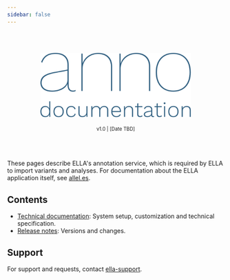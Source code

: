 ```yaml
---
sidebar: false
---
```


<div style="text-align: center;padding-bottom: 50px;">
	<div style="padding-top: 50px;">
		<img width="350px;" src="./anno-docs_blue.svg">
	</div>
	<br>
	<div style="font-size: 80%;">v1.0 | [Date TBD]</div>
</div>

These pages describe ELLA's annotation service, which is required by ELLA to import variants and analyses. For documentation about the ELLA application itself, see [allel.es](http://allel.es).

## Contents

- [Technical documentation](/technical/): System setup, customization and technical specification.
- [Release notes](/releasenotes/): Versions and changes.

## Support

For support and requests, contact [ella-support](ma&#105;lt&#111;&#58;&#101;%6&#67;la&#37;2&#68;s&#117;pport&#64;m&#101;&#100;i&#115;&#105;&#110;&#46;%75i%&#54;F&#46;n%&#54;F).


